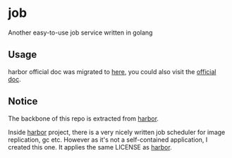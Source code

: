 # job
Another easy-to-use job service written in golang

## Usage

harbor official doc was migrated to [here](https://github.com/Colstuwjx/job/blob/master/docs/README.md), you could also visit the [official doc](https://github.com/goharbor/harbor/blob/master/src/jobservice/README.md).

## Notice
The backbone of this repo is extracted from [harbor](https://github.com/goharbor/harbor).

Inside [harbor](https://github.com/goharbor/harbor) project, there is a very nicely written job scheduler for image replication, gc etc. However as it's not a self-contained application, I created this one. It applies the same LICENSE as [harbor](https://github.com/goharbor/harbor).
